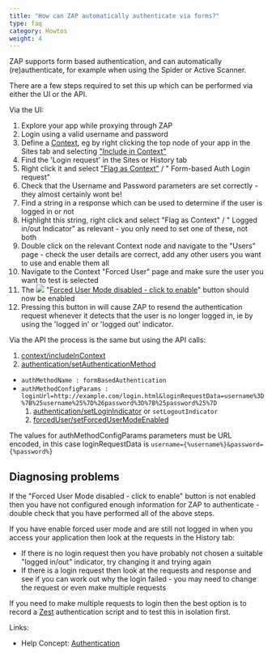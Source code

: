 ```yaml
---
title: "How can ZAP automatically authenticate via forms?"
type: faq
category: Howtos
weight: 4
---
```


ZAP supports form based authentication, and can automatically
(re)authenticate, for example when using the Spider or Active Scanner.

There are a few steps required to set this up which can be performed via
either the UI or the API.

Via the UI:

  1. Explore your app while proxying through ZAP
  2. Login using a valid username and password
  3. Define a [Context](/docs/desktop/start/features/contexts/), eg by right clicking the top node of your app in the Sites tab and selecting ["Include in Context"](/docs/desktop/ui/tabs/sites/#include-in-context)
  4. Find the 'Login request' in the Sites or History tab
  5. Right click it and select ["Flag as Context"](/docs/desktop/ui/tabs/sites/#flag-as-context) / " Form-based Auth Login request"
  6. Check that the Username and Password parameters are set correctly - they almost certainly wont be!
  7. Find a string in a response which can be used to determine if the user is logged in or not
  8. Highlight this string, right click and select "Flag as Context" / " Logged in/out Indicator" as relevant - you only need to set one of these, not both
  9. Double click on the relevant Context node and navigate to the "Users" page - check the user details are correct, add any other users you want to use and enable them all
  10. Navigate to the Context "Forced User" page and make sure the user you want to test is selected
  11. The ![](/docs/desktop/images/fugue/forcedUserOff.png) "[Forced User Mode disabled - click to enable](/docs/desktop/ui/tltoolbar/#--forced-user-mode-on--off)" button should now be enabled
  12. Pressing this button in will cause ZAP to resend the authentication request whenever it detects that the user is no longer logged in, ie by using the 'logged in' or 'logged out' indicator.

Via the API the process is the same but using the API calls:

  1. [context/includeInContext](https://github.com/zaproxy/zaproxy/wiki/ApiGen_context)
  2. [authentication/setAuthenticationMethod](https://github.com/zaproxy/zaproxy/wiki/ApiGen_authentication)

  * `authMethodName : formBasedAuthentication`
  * `authMethodConfigParams : loginUrl=http://example.com/login.html&loginRequestData=username%3D%7B%25username%25%7D%26password%3D%7B%25password%25%7D`
    1. [authentication/setLoginIndicator](https://github.com/zaproxy/zaproxy/wiki/ApiGen_authentication) or `setLogoutIndicator`
    2. [forcedUser/setForcedUserModeEnabled](https://github.com/zaproxy/zaproxy/wiki/ApiGen_forcedUser)

The values for authMethodConfigParams parameters must be URL encoded, in this
case loginRequestData is `username={%username%}&password={%password%}`

##  Diagnosing problems

If the "Forced User Mode disabled - click to enable" button is not enabled
then you have not configured enough information for ZAP to authenticate -
double check that you have performed all of the above steps.

If you have enable forced user mode and are still not logged in when you
access your application then look at the requests in the History tab:

  * If there is no login request then you have probably not chosen a suitable "logged in/out" indicator, try changing it and trying again
  * If there is a login request then look at the requests and response and see if you can work out why the login failed - you may need to change the request or even make multiple requests

If you need to make multiple requests to login then the best option is to
record a [Zest](https://github.com/zaproxy/zap-core-help/wiki/HelpAddonsZestZest) authentication script and to test this in isolation first.

Links:

  * Help Concept: [Authentication](/docs/desktop/start/features/authentication/)
